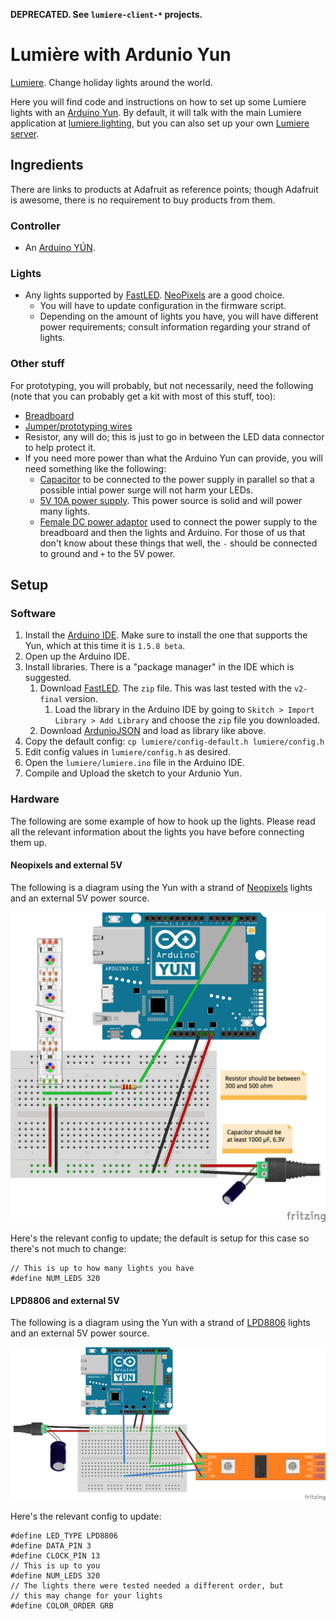 **DEPRECATED.  See `lumiere-client-*` projects.**

# Lumière with Ardunio Yun

[Lumiere](http://lumiere.lighting/).  Change holiday lights around the world.

Here you will find code and instructions on how to set up some Lumiere lights with an [Arduino Yun](http://arduino.cc/en/Main/ArduinoBoardYun).  By default, it will talk with the main Lumiere application at [lumiere.lighting](http://lumiere.lighting), but you can also set up your own [Lumiere server](https://github.com/lumiere-lighting/lumiere-server).

## Ingredients

There are links to products at Adafruit as reference points; though Adafruit is awesome, there is no requirement to buy products from them.

### Controller

* An [Arduino YÚN](https://www.adafruit.com/product/1498).

### Lights

* Any lights supported by [FastLED](https://github.com/FastLED/FastLED/wiki/Chipset-reference).  [NeoPixels](https://www.adafruit.com/category/168) are a good choice.
    * You will have to update configuration in the firmware script.
    * Depending on the amount of lights you have, you will have different power requirements; consult information regarding your strand of lights.

### Other stuff

For prototyping, you will probably, but not necessarily, need the following (note that you can probably get a kit with most of this stuff, too):

* [Breadboard](http://www.adafruit.com/products/64)
* [Jumper/prototyping wires](https://www.adafruit.com/product/153)
* Resistor, any will do; this is just to go in between the LED data connector to help protect it.
* If you need more power than what the Arduino Yun can provide, you will need something like the following:
    * [Capacitor](https://www.adafruit.com/products/1589) to be connected to the power supply in parallel so that a possible intial power surge will not harm your LEDs.
    * [5V 10A power supply](http://www.adafruit.com/products/658).  This power source is solid and will power many lights.
    * [Female DC power adaptor](http://www.adafruit.com/products/368) used to connect the power supply to the breadboard and then the lights and Arduino.  For those of us that don't know about these things that well, the `-` should be connected to ground and `+` to the 5V power.

## Setup

### Software

1. Install the [Arduino IDE](http://arduino.cc/en/main/software).  Make sure to install the one that supports the Yun, which at this time it is `1.5.8 beta`.
1. Open up the Arduino IDE.
1. Install libraries.  There is a "package manager" in the IDE which is suggested.
    1. Download [FastLED](https://github.com/FastLED/FastLED/releases).  The `zip` file.  This was last tested with the `v2-final` version.
        1. Load the library in the Arduino IDE by going to `Skitch > Import Library > Add Library` and choose the `zip` file you downloaded.
    1. Download [ArdunioJSON](https://github.com/bblanchon/ArduinoJson/archive/master.zip) and load as library like above.
1. Copy the default config: `cp lumiere/config-default.h lumiere/config.h`
1. Edit config values in `lumiere/config.h` as desired.
1. Open the `lumiere/lumiere.ino` file in the Arduino IDE.
1. Compile and Upload the sketch to your Ardunio Yun.

### Hardware

The following are some example of how to hook up the lights.  Please read all the relevant information about the lights you have before connecting them up.

#### Neopixels and external 5V

The following is a diagram using the Yun with a strand of [Neopixels](https://learn.adafruit.com/adafruit-neopixel-uberguide) lights and an external 5V power source.

[![Yun and Neopixels powered by 5V external diagram](https://raw.githubusercontent.com/lumiere-lighting/lumiere-node-arduino-yun/master/diagrams/yun-neopixel-5v-external.png)](https://raw.githubusercontent.com/lumiere-lighting/lumiere-node-arduino-yun/master/diagrams/yun-neopixel-5v-external.png)

Here's the relevant config to update; the default is setup for this case so there's not much to change:

```
// This is up to how many lights you have
#define NUM_LEDS 320
```

#### LPD8806 and external 5V

The following is a diagram using the Yun with a strand of [LPD8806](https://www.adafruit.com/product/306) lights and an external 5V power source.

[![Yun and LPD8806 powered by 5V external diagram](https://raw.githubusercontent.com/lumiere-lighting/lumiere-node-arduino-yun/master/diagrams/yun-lpd8806-5v-external.png)](https://raw.githubusercontent.com/lumiere-lighting/lumiere-node-arduino-yun/master/diagrams/yun-lpd8806-5v-external.png)

Here's the relevant config to update:

```
#define LED_TYPE LPD8806
#define DATA_PIN 3
#define CLOCK_PIN 13
// This is up to you
#define NUM_LEDS 320
// The lights there were tested needed a different order, but
// this may change for your lights
#define COLOR_ORDER GRB
```

